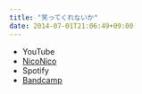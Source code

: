 ```yaml
---
title: "笑ってくれないか"
date: 2014-07-01T21:06:49+09:00
---
```


- YouTube
- [NicoNico](https://nico.ms/sm23906371)
- Spotify
- [Bandcamp](https://mikirihasshap.bandcamp.com/track/--39)

